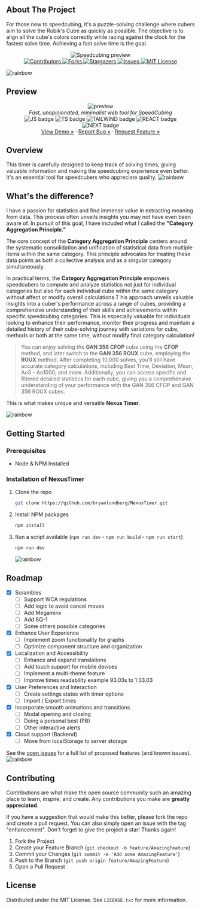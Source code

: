 ## About The Project

For those new to speedcubing, it's a puzzle-solving challenge where cubers aim to solve the Rubik's Cube as quickly as possible. The objective is to align all the cube's colors correctly while racing against the clock for the fastest solve time. Achieving a fast solve time is the goal.

<div align="center">
  <img src="https://media.discordapp.net/attachments/1137527038366978078/1163625234725863455/rubiks-cube.gif?ex=65404173&is=652dcc73&hm=82d22a5c3b85ef5fe1e15ae58d98c23a67db03c28b1eeb30ef9373dd897b14e2&=" alt="Speedcubing preview">
</div>

<div align="center">
  <a href="https://github.com/bryanlundberg/NexusTimer/graphs/contributors">
    <img src="https://img.shields.io/github/contributors/bryanlundberg/NexusTimer.svg?style=for-the-badge" alt="Contributors">
  </a>
  <a href="https://github.com/bryanlundberg/NexusTimer/network/members">
    <img src="https://img.shields.io/github/forks/bryanlundberg/NexusTimer.svg?style=for-the-badge" alt="Forks">
  </a>
  <a href="https://github.com/bryanlundberg/NexusTimer/stargazers">
    <img src="https://img.shields.io/github/stars/bryanlundberg/NexusTimer?style=for-the-badge" alt="Stargazers">
  </a>
  <a href="https://github.com/bryanlundberg/NexusTimer/issues">
    <img src="https://img.shields.io/github/issues/bryanlundberg/NexusTimer.svg?style=for-the-badge" alt="Issues">
  </a>
  <a href="https://github.com/bryanlundberg/NexusTimer/blob/main/LICENSE">
    <img src="https://img.shields.io/github/license/bryanlundberg/NexusTimer.svg?style=for-the-badge" alt="MIT License">
  </a>
</div>

![rainbow](https://raw.githubusercontent.com/bryanlundberg/NexusTimer/main/.github/images/rainbow.png)

## Preview

<div align="center"> 
<img src="https://raw.githubusercontent.com/bryanlundberg/NexusTimer/main/.github/images/preview.gif" alt="preview" />
<div>
    <i align="center">Fast, unopinionated, minimalist web tool for SpeedCubing</i>
    </div>
    <div align="center"> 
<img src="https://img.shields.io/badge/JavaScript-F7DF1E?style=for-the-badge&logo=JavaScript&logoColor=white" alt="JS badge" />
<img src="https://img.shields.io/badge/TypeScript-007ACC?style=for-the-badge&logo=typescript&logoColor=white" alt="TS badge" />
<img src="https://img.shields.io/badge/Tailwind_CSS-38B2AC?style=for-the-badge&logo=tailwind-css&logoColor=white" alt="TAILWIND badge" />
<img src="https://img.shields.io/badge/React-20232A?style=for-the-badge&logo=react&logoColor=61DAFB" alt="REACT badge" />
<img src="https://img.shields.io/badge/Next.js-000?logo=nextdotjs&logoColor=fff&style=for-the-badge" alt="NEXT badge" />
</div>
<div align="center">
</a>
    <a href="https://nexustimer-workspace23.koyeb.app/">View Demo »</a>
    ·
    <a href="https://github.com/bryanlundberg/NexusTimer/issues">Report Bug »</a>
    ·
    <a href="https://github.com/bryanlundberg/NexusTimer/issues">Request Feature »</a>
  </p>
</div>
</div>

## Overview

This timer is carefully designed to keep track of solving times, giving valuable information and making the speedcubing experience even better. It's an essential tool for speedcubers who appreciate quality.
![rainbow](https://raw.githubusercontent.com/bryanlundberg/NexusTimer/main/.github/images/rainbow.png)

## What's the difference?

I have a passion for statistics and find immense value in extracting meaning from data. This process often unveils insights you may not have even been aware of. In pursuit of this goal, I have included what I called the **"Category Aggregation Principle."**

The core concept of the **Category Aggregation Principle** centers around the systematic consolidation and unification of statistical data from multiple items within the same category. This principle advocates for treating these data points as both a collective analysis and as a singular category simultaneously.

In practical terms, the **Category Aggregation Principle** empowers speedcubers to compute and analyze statistics not just for individual categories but also for each individual cube within the same category without affect or modify overall calculations.T his approach unveils valuable insights into a cuber's performance across a range of cubes, providing a comprehensive understanding of their skills and achievements within specific speedcubing categories. This is especially valuable for individuals looking to enhance their performance, monitor their progress and maintain a detailed history of their cube-solving journey with variations for cube, methods or both at the same time, without modify final category calculation!

> You can enjoy solving the **GAN 356 CFOP** cube using the **CFOP** method, and later switch to the **GAN 356 ROUX** cube, employing the **ROUX** method. After completing 10,000 solves, you'll still have accurate category calculations, including Best Time, Deviation, Mean, Ao3 - Ao1000, and more. Additionally, you can access specific and filtered detailed statistics for each cube, giving you a comprehensive understanding of your performance with the GAN 356 CFOP and GAN 356 ROUX cubes.

This is what makes unique and versatile **Nexus Timer**.

![rainbow](https://raw.githubusercontent.com/bryanlundberg/NexusTimer/main/.github/images/rainbow.png)

## Getting Started

### Prerequisites

- Node & NPM Installed

### Installation of NexusTimer

1. Clone the repo
   ```sh
   git clone https://github.com/bryanlundberg/NexusTimer.git
   ```
2. Install NPM packages
   ```sh
   npm install
   ```
3. Run a script available (`npm run dev` - `npm run build` - `npm run start`)
   ```sh
   npm run dev
   ```
   ![rainbow](https://raw.githubusercontent.com/bryanlundberg/NexusTimer/main/.github/images/rainbow.png)

## Roadmap

- [x] Scrambles
  - [ ] Support WCA regulations
  - [ ] Add logic to avoid cancel moves
  - [ ] Add Megaminx
  - [ ] Add SQ-1
  - [ ] Some others possible categories
- [x] Enhance User Experience
  - [ ] Implement zoom functionality for graphs
  - [ ] Optimize component structure and organization
- [x] Localization and Accessibility
  - [ ] Enhance and expand translations
  - [ ] Add touch support for mobile devices
  - [ ] Implement a multi-theme feature
  - [ ] Improve times readability example 93.03s to 1:33.03
- [x] User Preferences and Interaction
  - [ ] Create settings states with timer options
  - [ ] Import / Export times
- [x] Incorporate smooth animations and transitions
  - [ ] Modal opening and closing
  - [ ] Doing a personal best (PB)
  - [ ] Other interactive alerts
- [x] Cloud support (Backend)
  - [ ] Move from localStorage to server storage

See the [open issues](https://github.com/bryanlundberg/NexusTimer/issues) for a full list of proposed features (and known issues).
![rainbow](https://raw.githubusercontent.com/bryanlundberg/NexusTimer/main/.github/images/rainbow.png)

## Contributing

Contributions are what make the open source community such an amazing place to learn, inspire, and create. Any contributions you make are **greatly appreciated**.

If you have a suggestion that would make this better, please fork the repo and create a pull request. You can also simply open an issue with the tag "enhancement".
Don't forget to give the project a star! Thanks again!

1. Fork the Project
2. Create your Feature Branch (`git checkout -b feature/AmazingFeature`)
3. Commit your Changes (`git commit -m 'Add some AmazingFeature'`)
4. Push to the Branch (`git push origin feature/AmazingFeature`)
5. Open a Pull Request

## License

Distributed under the MIT License. See `LICENSE.txt` for more information.
